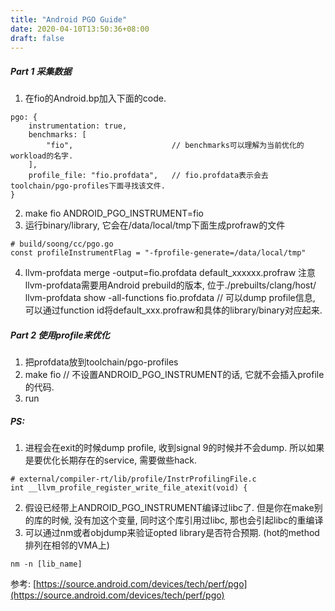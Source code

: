 ```yaml
---
title: "Android PGO Guide"
date: 2020-04-10T13:50:36+08:00
draft: false
---
```


##### Part 1 采集数据
1. 在fio的Android.bp加入下面的code.
```
pgo: {
    instrumentation: true,
    benchmarks: [
        "fio",                      // benchmarks可以理解为当前优化的workload的名字.
    ],
    profile_file: "fio.profdata",   // fio.profdata表示会去toolchain/pgo-profiles下面寻找该文件.
}
```
2. make fio ANDROID_PGO_INSTRUMENT=fio
3. 运行binary/library, 它会在/data/local/tmp下面生成profraw的文件
```
# build/soong/cc/pgo.go
const profileInstrumentFlag = "-fprofile-generate=/data/local/tmp"
```
4. llvm-profdata merge -output=fio.profdata default_xxxxxx.profraw
注意llvm-profdata需要用Android prebuild的版本, 位于./prebuilts/clang/host/
 llvm-profdata show -all-functions fio.profdata      // 可以dump profile信息, 可以通过function id将default_xxx.profraw和具体的library/binary对应起来.

##### Part 2 使用profile来优化
1. 把profdata放到toolchain/pgo-profiles
2. make fio      // 不设置ANDROID_PGO_INSTRUMENT的话, 它就不会插入profile的代码.
3. run 

##### PS:
1. 进程会在exit的时候dump profile, 收到signal 9的时候并不会dump. 
所以如果是要优化长期存在的service, 需要做些hack.
```
# external/compiler-rt/lib/profile/InstrProfilingFile.c
int __llvm_profile_register_write_file_atexit(void) {
```
2. 假设已经带上ANDROID_PGO_INSTRUMENT编译过libc了. 但是你在make别的库的时候, 没有加这个变量, 同时这个库引用过libc, 那也会引起libc的重编译
3. 可以通过nm或者objdump来验证opted library是否符合预期. 
(hot的method排列在相邻的VMA上)
```
nm -n [lib_name]
```

参考: [https://source.android.com/devices/tech/perf/pgo](https://source.android.com/devices/tech/perf/pgo)

